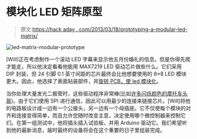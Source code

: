 # 模块化 LED 矩阵原型

> 原文:[https://hack aday . com/2013/03/18/prototyping-a-modular-led-matrix/](https://hackaday.com/2013/03/18/prototyping-a-modular-led-matrix/)

![led-matrix-modular-prototype](../Images/a7566f098cc02a6d1b284f49eaf250b2.png)

[Will]正在考虑制作一个滚动 LED 字幕来显示他五月份婚礼的信息。但是你得先爬才能走，所以他决定看看他能用 MAX7219 LED 驱动芯片做些什么。它们采用 DIP 封装，但 24 引脚 0.1 英寸间距的芯片最终会比他想要使用的 8×8 LED 模块更大。因此，他选择了表面贴装部件，并[旋转 PCB，使 led 模块化](http://www.mobilewill.us/2013/03/led-matrix-link-prototype.html)。

当你处理大量发光二极管时，这些驱动程序非常棒(比如[许多闪烁颜色的摩托车头盔](http://hackaday.com/2012/09/14/helmet-of-many-leds-built-for-burning-man/))。由于它们使用 SPI 进行通信，因此可以用最少的连接来链接芯片。[Will]将他的电路板设计成一边有一个公接头，另一边有一个母插座。它不仅使每个模块的对齐和连接变得简单，而且允许您随时改变主意，决定使用哪个微控制器来控制它们。在第一组测试中，他将插头插入试验板，并用 Arduino 驱动它。我们希望听到他的最新消息，届时最终的设备将会在这个重要的日子里组装完成。